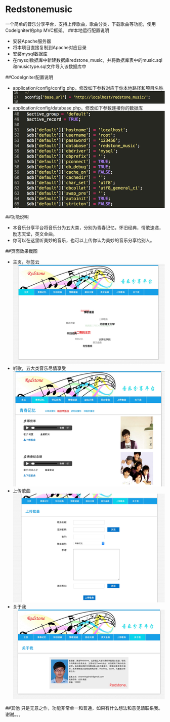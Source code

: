 # Redstonemusic
一个简单的音乐分享平台，支持上传歌曲，歌曲分类，下载歌曲等功能，使用CodeIgniter的php MVC框架。
##本地运行配置说明
* 安装Apache服务器
* 将本项目直接复制到Apache对应目录
* 安装mysql数据库
* 在mysql数据库中新建数据库redstone_music，并将数据库表中的music.sql和musictype.sql文件导入该数据库中

##CodeIgniter配置说明
* application/config/config.php，修改如下参数对应于你本地路径和项目名称
![配置图片](https://github.com/RedstoneCMX/Redstonemusic/blob/master/configimages/show1.png)
* application/config/database.php，修改如下参数连接你的数据库
![配置图片](https://github.com/RedstoneCMX/Redstonemusic/blob/master/configimages/show2.png)

##功能说明
* 本音乐分享平台将音乐分为五大类，分别为青春记忆，怀旧经典，情歌速递，励志天堂，英文金曲。
* 你可以在这里听美妙的音乐，也可以上传你认为美妙的音乐分享给别人。

##页面效果截图
* 主页，标签云
![页面效果](https://github.com/RedstoneCMX/Redstonemusic/blob/master/showimages/showeffect1.png)
* 听歌，五大类音乐尽情享受
![页面效果](https://github.com/RedstoneCMX/Redstonemusic/blob/master/showimages/showeffect2.png)
* 上传歌曲
![页面效果](https://github.com/RedstoneCMX/Redstonemusic/blob/master/showimages/showeffect3.png)
* 关于我
![页面效果](https://github.com/RedstoneCMX/Redstonemusic/blob/master/showimages/showeffect4.png)

##其他
只是无意之作，功能非常单一和普通，如果有什么想法和意见请联系我。谢谢。。。


